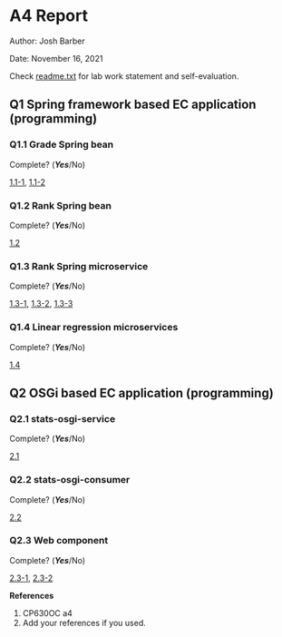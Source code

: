 # A4 Report

Author: Josh Barber

Date: November 16, 2021

Check [readme.txt](readme.txt) for lab work statement and self-evaluation.

## Q1 Spring framework based EC application (programming)

### Q1.1 Grade Spring bean


Complete? (***Yes***/No)



[1.1-1](images/1.1-1.png),
[1.1-2](images/1.1-2.png)


### Q1.2 Rank Spring bean


Complete? (***Yes***/No)



[1.2](images/1.2.png)



### Q1.3 Rank Spring microservice


Complete? (***Yes***/No)



[1.3-1](images/1.3-1.png),
[1.3-2](images/1.3-2.png),
[1.3-3](images/1.3-3.png)


### Q1.4 Linear regression microservices


Complete? (***Yes***/No)



[1.4](images/1.4.png)





## Q2 OSGi based EC application (programming)

### Q2.1 stats-osgi-service


Complete? (***Yes***/No)



[2.1](images/2.1.png)



### Q2.2 stats-osgi-consumer


Complete? (***Yes***/No)



[2.2](images/2.2.png)



### Q2.3 Web component


Complete? (***Yes***/No)



[2.3-1](images/2.3-1.png),
[2.3-2](images/2.3-2.png)






**References**

1. CP630OC a4
2. Add your references if you used.
